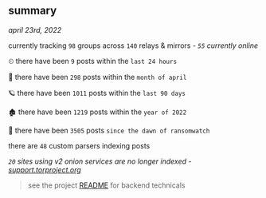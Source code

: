 
## summary
_april 23rd, 2022_

currently tracking `98` groups across `140` relays & mirrors - _`55` currently online_

⏲ there have been `9` posts within the `last 24 hours`

🦈 there have been `298` posts within the `month of april`

🪐 there have been `1011` posts within the `last 90 days`

🏚 there have been `1219` posts within the `year of 2022`

🦕 there have been `3505` posts `since the dawn of ransomwatch`

there are `48` custom parsers indexing posts

_`20` sites using v2 onion services are no longer indexed - [support.torproject.org](https://support.torproject.org/onionservices/v2-deprecation/)_

> see the project [README](https://github.com/thetanz/ransomwatch#ransomwatch--) for backend technicals
